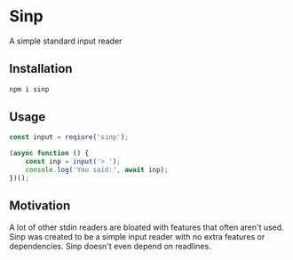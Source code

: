 # Sinp
A simple standard input reader

## Installation
```bash
npm i sinp
```

## Usage
```js
const input = reqiure('sinp');

(async function () {
    const inp = input('> ');
    console.log('You said:', await inp);
})();
```
## Motivation
A lot of other stdin readers are bloated with features that often aren't used. Sinp was created to be a simple input reader with no extra features or dependencies. Sinp doesn't even depend on readlines.
